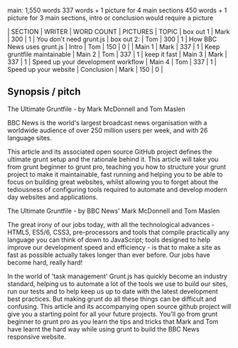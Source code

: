 main: 1,550 words
337 words + 1 picture for 4 main sections
450 words + 1 picture for 3 main sections, intro or conclusion would require a picture 


| SECTION      | WRITER  | WORD COUNT | PICTURES | TOPIC
| box out 1    | Mark    | 300        | 1        | You don't need grunt.js
| box out 2:   | Tom     | 300        | 1        | How BBC News uses grunt.js
| Intro        | Tom     | 150        | 0        |
| Main 1       | Mark    | 337        | 1        | Keep gruntfile maintainable
| Main 2       | Tom     | 337        | 1        | keep it fast
| Main 3       | Mark    | 337        | 1        | Speed up your development workflow
| Main 4       | Tom     | 337        | 1        | Speed up your website
| Conclusion   | Mark    | 150        | 0        |


## Synopsis / pitch

The Ultimate Gruntfile - by Mark McDonnell and Tom Maslen

BBC News is the world's largest broadcast news organisation with a worldwide audience of over 250 million users per week, and with 26 language sites. 

This article and its associated open source GitHub project defines the ultimate grunt setup and the rationale behind it.  This article will take you from grunt beginner to grunt pro, teaching you how to structure your grunt project to make it maintainable, fast running and helping you to be able to focus on building great websites, whilst allowing you to forget about the tediousness of configuring tools required to automate and develop modern day websites and applications.

The Ultimate Gruntfile - by BBC News' Mark McDonnell and Tom Maslen

The great irony of our jobs today, with all the technological advances - HTML5, ES5/6, CSS3, pre-processors and tools that compile practically any language you can think of down to JavaScript; tools designed to help improve our development speed and efficiency - is that to make a site as fast as possible actually takes longer than ever before.  Our jobs have become hard, really hard!

In the world of 'task management' Grunt.js has quickly become an industry standard, helping us to automate a lot of the tools we use to build our sites, run our tests and to help keep us up to date with the latest development best practices. But making grunt do all these things can be difficult and confusing.  This article and its accompanying open source github project will give you a starting point for all your future projects.  You'll go from grunt beginner to grunt pro as you learn the tips and tricks that Mark and Tom have learnt the hard way while using grunt to build the BBC News responsive website.
